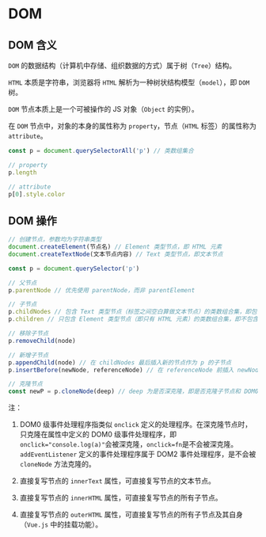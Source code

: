 # DOM

## DOM 含义

`DOM` 的数据结构（计算机中存储、组织数据的方式）属于树（`Tree`）结构。

`HTML` 本质是字符串，浏览器将 `HTML` 解析为一种树状结构模型（`model`），即 `DOM` 树。

`DOM` 节点本质上是一个可被操作的 JS 对象（`Object` 的实例）。

在 `DOM` 节点中，对象的本身的属性称为 `property`，节点（`HTML` 标签）的属性称为 `attribute`。

``` js
const p = document.querySelectorAll('p') // 类数组集合

// property
p.length

// attribute
p[0].style.color
```

## DOM 操作

```js
// 创建节点，参数均为字符串类型
document.createElement(节点名) // Element 类型节点，即 HTML 元素
document.createTextNode(文本节点内容) // Text 类型节点，即文本节点

const p = document.querySelector('p')

// 父节点
p.parentNode // 优先使用 parentNode，而非 parentElement

// 子节点
p.childNodes // 包含 Text 类型节点（标签之间空白算做文本节点）的类数组合集，即包含文本节点和元素即节点的合集。
p.children // 只包含 Element 类型节点（即只有 HTML 元素）的类数组合集，即不包含文本节点的合集。

// 移除子节点
p.removeChild(node)

// 新增子节点
p.appendChild(node) // 在 childNodes 最后插入新的节点作为 p 的子节点
p.insertBefore(newNode, referenceNode) // 在 referenceNode 前插入 newNode，作为 p 的子节点

// 克隆节点
const newP = p.cloneNode(deep) // deep 为是否深克隆，即是否克隆子节点和 DOM0 级事件监听程序。最后得到 p 节点的一个副本。
```

注：

1. DOM0 级事件处理程序指类似 `onclick` 定义的处理程序。在深克隆节点时，只克隆在属性中定义的 DOM0 级事件处理程序，即`onclick="console.log(a)"`会被深克隆，`onclick=fn`是不会被深克隆。`addEventListener` 定义的事件处理程序属于 DOM2 事件处理程序，是不会被 `cloneNode` 方法克隆的。

2. 直接复写节点的 `innerText` 属性，可直接复写节点的文本节点。

3. 直接复写节点的 `innerHTML` 属性，可直接复写节点的所有子节点。

4. 直接复写节点的 `outerHTML` 属性，可直接复写节点的所有子节点及其自身（`Vue.js` 中的挂载功能）。
